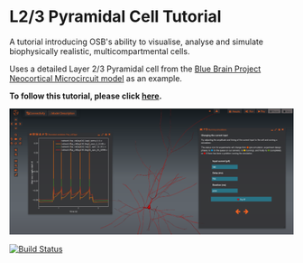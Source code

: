# L2/3 Pyramidal Cell Tutorial

A tutorial introducing OSB's ability to visualise, analyse and simulate biophysically realistic, multicompartmental cells.

Uses a detailed Layer 2/3 Pyramidal cell from the [Blue Brain Project Neocortical Microcircuit model](https://bbp.epfl.ch/nmc-portal/microcircuit) as an example.

**To follow this tutorial, please click [here](http://www.opensourcebrain.org/projects/l23pyramidalcelltutorial/models?explorer=https%253A%252F%252Fraw.githubusercontent.com%252FOpenSourceBrain%252FL23PyramidalCellTutorial%252Fmaster%252FNeuroML2%252FosbSessions%252FGEPPETTO.json).**

![Screenshot](https://raw.githubusercontent.com/OpenSourceBrain/L23PyramidalCellTutorial/master/NeuroML2/images/L23.png)

[![Build Status](https://travis-ci.com/OpenSourceBrain/L23PyramidalCellTutorial.svg?branch=master)](https://travis-ci.com/OpenSourceBrain/L23PyramidalCellTutorial)
